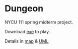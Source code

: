# Dungeon
NYCU 111 spring midterm project. 

Download [exe](https://github.com/stanleyshen2003/oop_midterm_project/blob/main/Dungeon/bin/Debug/Dungeon.exe) to play.

Details in [map](https://github.com/stanleyshen2003/oop_midterm_project/blob/main/MAP.pdf) & [UML](https://github.com/stanleyshen2003/oop_midterm_project/blob/main/UML.pdf)
